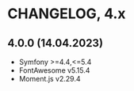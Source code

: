 # CHANGELOG, 4.x

## 4.0.0 (14.04.2023)

* Symfony >=4.4,<=5.4
* FontAwesome v5.15.4
* Moment.js v2.29.4

